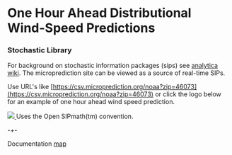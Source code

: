 # One Hour Ahead Distributional Wind-Speed Predictions



### Stochastic Library

For background on stochastic information packages (sips) see [analytica wiki](http://wiki.analytica.com/Stochastic_Information_Packets_(SIPs)). The microprediction site can be viewed as a source of real-time SIPs. 

Use URL's like [https://csv.microprediction.org/noaa?zip=46073](https://csv.microprediction.org/noaa?zip=46073) or click the logo below for an example of one hour ahead wind speed prediction. 

<a href="https://csv.microprediction.org/noaa"><img src="/microprediction/assets/images/sip_logo.png"> </a>
Uses the Open SIPmath(tm) convention. 




-+- 

Documentation [map](https://microprediction.github.io/microprediction/map.html)
 
